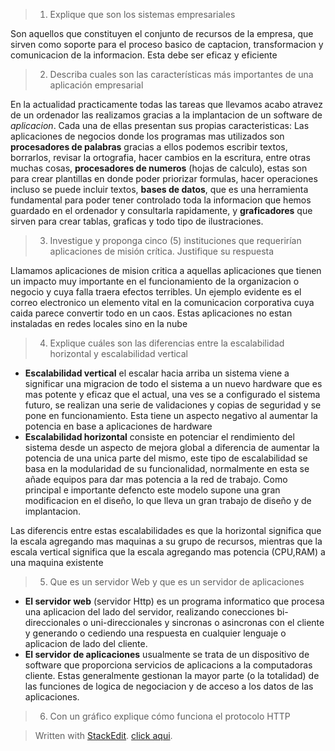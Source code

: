 ﻿>1) Explique que son los sistemas empresariales

Son aquellos que constituyen el conjunto de recursos de la empresa, que sirven como soporte para el proceso basico de captacion, transformacion y comunicacion de la informacion.
Esta debe ser eficaz y eficiente

>2) Describa cuales son las características más importantes de una aplicación empresarial

En la actualidad practicamente todas las tareas que llevamos acabo atravez de un ordenador las realizamos gracias a la implantacion de un software de *aplicacion*.
Cada una de ellas presentan sus propias caracteristicas:
Las aplicaciones de negocios donde los programas mas utilizados son **procesadores de palabras** gracias a ellos podemos escribir textos, borrarlos, revisar la ortografia, hacer cambios en la escritura, entre otras muchas cosas, **procesadores de numeros** (hojas de calculo), estas son para crear plantillas en donde poder priorizar formulas, hacer operaciones incluso se puede incluir textos, **bases de datos**, que es una herramienta fundamental para poder tener controlado toda la informacion que hemos guardado en el ordenador y consultarla rapidamente, y **graficadores** que sirven para crear tablas, graficas y todo tipo de ilustraciones.

>3) Investigue y proponga cinco (5) instituciones que requerirían aplicaciones de misión crítica.
Justifique su respuesta

Llamamos aplicaciones de mision critica a aquellas aplicaciones que tienen un impacto muy importante en el funcionamiento de la organizacion o negocio y cuya falla traera efectos terribles.
Un ejemplo evidente es el correo electronico un elemento vital en la comunicacion corporativa cuya caida parece convertir todo en un caos.
Estas aplicaciones no estan instaladas en redes locales sino en la nube 

>4) Explique cuáles son las diferencias entre la escalabilidad horizontal y escalabilidad vertical

- **Escalabilidad vertical** el escalar hacia arriba un sistema viene a significar una migracion de todo el sistema a un nuevo hardware que es mas potente y eficaz que el actual, una ves se a configurado el sistema futuro, se realizan una serie de validaciones y copias de seguridad y se pone en funcionamiento.
Esta tiene un aspecto negativo al aumentar la potencia en base a aplicaciones de hardware
- **Escalabilidad horizontal** consiste en potenciar el rendimiento del sistema desde un aspecto de mejora global a diferencia de aumentar la potencia de una unica parte del mismo, este tipo de escalabilidad se basa en la modularidad de su funcionalidad, normalmente en esta se añade equipos para dar mas potencia a la red de trabajo.
Como principal e importante defencto este modelo supone una gran modificacion en el diseño, lo que lleva un gran trabajo de diseño y de implantacion.

Las diferencis entre estas escalabilidades es que la horizontal significa que la escala agregando mas maquinas a su grupo de recursos, mientras que la escala vertical significa que la escala agregando mas potencia (CPU,RAM) a una maquina existente

>5) Que es un servidor Web y que es un servidor de aplicaciones

- **El servidor web** (servidor Http) es un programa informatico que procesa una aplicacion del lado del servidor, realizando conecciones bi-direccionales o uni-direccionales y sincronas o asincronas con el cliente y generando o cediendo una respuesta en cualquier lenguaje o aplicacion de lado del cliente.
- **El servidor de aplicaciones** usualmente se trata de un dispositivo de software que proporciona servicios de aplicacions a la computadoras cliente.
Estas generalmente gestionan la mayor parte (o la totalidad) de las funciones de logica de negociacion y de acceso a los datos de las aplicaciones.

>6) Con un gráfico explique cómo funciona el protocolo HTTP
>

> Written with [StackEdit](https://stackedit.io/).
[click aqui](https://fb.com/).

